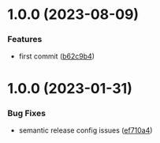 # 1.0.0 (2023-08-09)


### Features

* first commit ([b62c9b4](https://github.com/uzenith360/offline-notification/commit/b62c9b4b7c6c67061d8c54558a7bcaaace47cc49))

# 1.0.0 (2023-01-31)


### Bug Fixes

* semantic release config issues ([ef710a4](https://github.com/uzenith360/offline-notification/commit/ef710a4461785e3130a9cf83956cf820e96dbac5))
